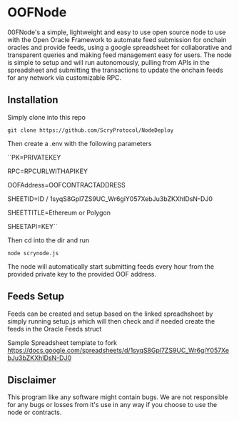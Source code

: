 # OOFNode
00FNode's a simple, lightweight and easy to use open source node to use with the Open Oracle Framework to automate feed submission for onchain oracles and provide feeds, using a google spreadsheet for collaborative and transparent queries and making feed management easy for users. The node is simple to setup and will run autonomously, pulling from APIs in the spreadsheet and submitting the transactions to update the onchain feeds for any network via customizable RPC. 

## Installation
Simply clone into this repo

`git clone https://github.com/ScryProtocol/NodeDeploy`

Then create a .env with the following parameters

``PK=PRIVATEKEY

RPC=RPCURLWITHAPIKEY

OOFAddress=OOFCONTRACTADDRESS

SHEETID=ID / 1syqS8Gpl7ZS9UC_Wr6giY057XebJu3bZKXhIDsN-DJ0

SHEETTITLE=Ethereum or Polygon

SHEETAPI=KEY``


Then cd into the dir and run

`node scrynode.js`

The node will automatically start submitting feeds every hour from the provided private key to the provided OOF address.

## Feeds Setup
Feeds can be created and setup based on the linked spreadhsheet by simply running
setup.js
which will then check and if needed create the feeds in the Oracle Feeds struct

Sample Spreadsheet template to fork
https://docs.google.com/spreadsheets/d/1syqS8Gpl7ZS9UC_Wr6giY057XebJu3bZKXhIDsN-DJ0

## Disclaimer
This program like any software might contain bugs. We are not responsible for any bugs or losses from it's use in any way if you choose to use the node or contracts.
